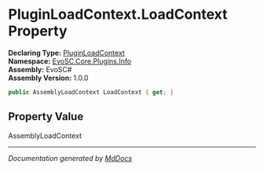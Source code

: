 ﻿<!--  
  <auto-generated>   
    The contents of this file were generated by a tool.  
    Changes to this file may be list if the file is regenerated  
  </auto-generated>   
-->

# PluginLoadContext.LoadContext Property

**Declaring Type:** [PluginLoadContext](../index.md)  
**Namespace:** [EvoSC.Core.Plugins.Info](../../index.md)  
**Assembly:** EvoSC\#  
**Assembly Version:** 1.0.0

```csharp
public AssemblyLoadContext LoadContext { get; }
```

## Property Value

AssemblyLoadContext

___

*Documentation generated by [MdDocs](https://github.com/ap0llo/mddocs)*
